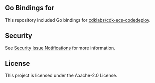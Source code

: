 ## Go Bindings for <package name>

This repository included Go bindings for [cdklabs/cdk-ecs-codedeploy](https://github.com/cdklabs/cdk-ecs-codedeploy).

## Security

See [Security Issue Notifications](CONTRIBUTING.md#security-issue-notifications) for more information.

## License

This project is licensed under the Apache-2.0 License.
